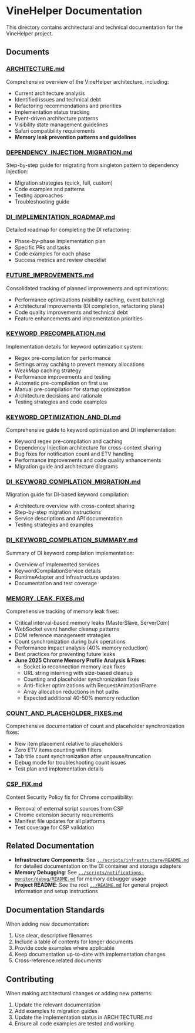 # VineHelper Documentation

This directory contains architectural and technical documentation for the VineHelper project.

## Documents

### [ARCHITECTURE.md](./ARCHITECTURE.md)

Comprehensive overview of the VineHelper architecture, including:

- Current architecture analysis
- Identified issues and technical debt
- Refactoring recommendations and priorities
- Implementation status tracking
- Event-driven architecture patterns
- Visibility state management guidelines
- Safari compatibility requirements
- **Memory leak prevention patterns and guidelines**

### [DEPENDENCY_INJECTION_MIGRATION.md](./DEPENDENCY_INJECTION_MIGRATION.md)

Step-by-step guide for migrating from singleton pattern to dependency injection:

- Migration strategies (quick, full, custom)
- Code examples and patterns
- Testing approaches
- Troubleshooting guide

### [DI_IMPLEMENTATION_ROADMAP.md](./DI_IMPLEMENTATION_ROADMAP.md)

Detailed roadmap for completing the DI refactoring:

- Phase-by-phase implementation plan
- Specific PRs and tasks
- Code examples for each phase
- Success metrics and review checklist

### [FUTURE_IMPROVEMENTS.md](./FUTURE_IMPROVEMENTS.md)

Consolidated tracking of planned improvements and optimizations:

- Performance optimizations (visibility caching, event batching)
- Architectural improvements (DI completion, refactoring plans)
- Code quality improvements and technical debt
- Feature enhancements and implementation priorities

### [KEYWORD_PRECOMPILATION.md](./KEYWORD_PRECOMPILATION.md)

Implementation details for keyword optimization system:

- Regex pre-compilation for performance
- Settings array caching to prevent memory allocations
- WeakMap caching strategy
- Performance improvements and testing
- Automatic pre-compilation on first use
- Manual pre-compilation for startup optimization
- Architecture decisions and rationale
- Testing strategies and code examples

### [KEYWORD_OPTIMIZATION_AND_DI.md](./KEYWORD_OPTIMIZATION_AND_DI.md)

Comprehensive guide to keyword optimization and DI implementation:

- Keyword regex pre-compilation and caching
- Dependency Injection architecture for cross-context sharing
- Bug fixes for notification count and ETV handling
- Performance improvements and code quality enhancements
- Migration guide and architecture diagrams

### [DI_KEYWORD_COMPILATION_MIGRATION.md](./DI_KEYWORD_COMPILATION_MIGRATION.md)

Migration guide for DI-based keyword compilation:

- Architecture overview with cross-context sharing
- Step-by-step migration instructions
- Service descriptions and API documentation
- Testing strategies and examples

### [DI_KEYWORD_COMPILATION_SUMMARY.md](./DI_KEYWORD_COMPILATION_SUMMARY.md)

Summary of DI keyword compilation implementation:

- Overview of implemented services
- KeywordCompilationService details
- RuntimeAdapter and infrastructure updates
- Documentation and test coverage

### [MEMORY_LEAK_FIXES.md](./MEMORY_LEAK_FIXES.md)

Comprehensive tracking of memory leak fixes:

- Critical interval-based memory leaks (MasterSlave, ServerCom)
- WebSocket event handler cleanup patterns
- DOM reference management strategies
- Count synchronization during bulk operations
- Performance impact analysis (40% memory reduction)
- Best practices for preventing future leaks
- **June 2025 Chrome Memory Profile Analysis & Fixes**:
    - Socket.io reconnection memory leak fixes
    - URL string interning with size-based cleanup
    - Counting and placeholder synchronization fixes
    - Anti-flicker optimizations with RequestAnimationFrame
    - Array allocation reductions in hot paths
    - Expected additional 40-50% memory reduction

### [COUNT_AND_PLACEHOLDER_FIXES.md](./COUNT_AND_PLACEHOLDER_FIXES.md)

Comprehensive documentation of count and placeholder synchronization fixes:

- New item placement relative to placeholders
- Zero ETV items counting with filters
- Tab title count synchronization after unpause/truncation
- Debug mode for troubleshooting count issues
- Test plan and implementation details

### [CSP_FIX.md](./CSP_FIX.md)

Content Security Policy fix for Chrome compatibility:

- Removal of external script sources from CSP
- Chrome extension security requirements
- Manifest file updates for all platforms
- Test coverage for CSP validation

## Related Documentation

- **Infrastructure Components**: See [`../scripts/infrastructure/README.md`](../scripts/infrastructure/README.md) for detailed documentation on the DI container and storage adapters
- **Memory Debugging**: See [`../scripts/notifications-monitor/debug/README.md`](../scripts/notifications-monitor/debug/README.md) for memory debugger usage
- **Project README**: See the root [`../README.md`](../README.md) for general project information and setup instructions

## Documentation Standards

When adding new documentation:

1. Use clear, descriptive filenames
2. Include a table of contents for longer documents
3. Provide code examples where applicable
4. Keep documentation up-to-date with implementation changes
5. Cross-reference related documents

## Contributing

When making architectural changes or adding new patterns:

1. Update the relevant documentation
2. Add examples to migration guides
3. Update the implementation status in ARCHITECTURE.md
4. Ensure all code examples are tested and working

